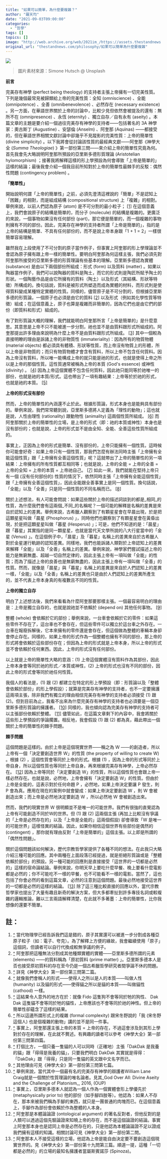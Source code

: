 ```yaml
---
title: "如果可以簡單，為什麼要複雜？"
author: "羅天均"
date: "2021-09-03T09:00:00"
categories:
  - "哲學"
tags: []
topics: []
image: "http://web.archive.org/web/2021im_/https://assets.thestandnews.com/media/photos/%E7%B0%A1%E5%96%AE%E8%A4%87%E9%9B%9C.png"
original_url: "thestandnews.com/philosophy/如果可以簡單為什麼要複雜"
---
```

![](http://web.archive.org/web/2021im_/https://assets.thestandnews.com/media/photos/%E7%B0%A1%E5%96%AE%E8%A4%87%E9%9B%9C.png)
> 圖片素材來源：Simone Hutsch @ Unsplash

**前言**

完美存有神學 (perfect being theology) 的支持者主張上帝擁有一切完美性質。下列是幾個最常見被歸類給上帝的完美性質：全知 (omniscience) 、全能 (omnipotence) 、全善 (omnibenevolence) 、必然存在 (necessary existence) 。另一方面，在華語世界關於上帝的討論中，比較少見但依然會被提及的還有：無所不在 (omnipresence) 、永恆 (eternity) 、獨立自存／自有永有 (aseity) 。本篇文章的主題是要介紹一個過往完美存有神學的支持者——包括著名的 3A 神學家：奧古斯丁 (Augustine) 、安瑟倫 (Anselm) 、阿奎那 (Aquinas) ——都接受的，但在華語世界相關文獻討論中卻幾乎不見蹤影的完美性質：上帝的簡單性 (divine simplicity) 。以下我將會從討論該性質的最經典文獻——阿奎那《神學大全 (_Summa Theologiae_) 》第一部份第三問——來介紹上帝的簡單性究竟為何。首先我會先大略說明阿奎那所預設的亞里斯多德形質理論 (Aristotelian hylomorphism) ；接著我將解釋這樣的形上學預設為何會導致「上帝是簡單的」這樣的結論；最後我會介紹一個我目前所知對於上帝的簡單性最棘手的反駁：偶然性問題 (contingency problem) 。

**「簡單性」**

開始說明何謂「上帝的簡單性」之前，必須先澄清這裡說的「簡單」不是認知上「困難」的相對，而是組成結構 (compositional structure) 上「複雜」的相對。舉例來說，以前人們認為原子 (atom) 是不可分割的最小粒子； [\[1\]](#footnote-1) 在這個意義上，我們會說原子的結構是簡單的，而分子 (molecule) 的結構是複雜的。更廣泛的來說，一個事物如果沒有任何部份 (part)，那它便是簡單的，而一個複雜的事物則擁有不同的部份。因此，完美存在神學的支持者所謂「上帝是簡單的」，指的是上帝的結構是簡單、不具有任何部份的，而不是說上帝本身跟「1 + 1 = 2」一樣很簡單容易理解。

雖然我在上段使用了不可分割的原子當作例子，但事實上阿奎那的形上學理論並不會認為原子擁有跟上帝一樣的簡單性。要明白阿奎那為何這樣主張，我們必須先對阿奎那所接受的亞里斯多德的形質理論有些基本的理解。亞里斯多德認為實體 (substance) 是由以下兩個部份所組成：形式 (form) 以及質料 (matter) 。如果以陶器當作例子，我們可以說陶器的質料是陶土，而它的形式則是陶匠所賦予陶土的形狀。一個陶藝作品是由它所擁有的質料（陶土）以及形式（其結構、形狀等特徵）所構成的。換句話說，質料是被形式所塑造而成為實體的材料，而形式則是使得質料變成某種特定實體的性質。同樣的，儘管原子是不可分割的，但根據亞里斯多德的形質論，一個原子也必須是由它的質料 [\[2\]](#footnote-2) 以及形式（例如其化學性質等特徵）組成；在這個意義上，原子也算是複雜而非簡單的，因為它們也是由它們的部份（即質料和形式）組成的。

有了對形質論大概的理解，我們就能明白阿奎那所言「上帝是簡單的」是什麼意思。其意思是上帝不只不能被進一步分割，祂也並不是由質料跟形式所組成的。阿奎那提出許多理由來說明為什麼上帝不是由質料跟形式所組成。 [\[3\]](#footnote-3) 其中一個較為直接明瞭的理由是訴諸上帝的非物質性 (immateriality)：因為所有的物質物體 (material objects) 都必須具有體積、形狀等性質，而上帝沒有物質上的形體，所以上帝是非物質的；而只有物質物體才會含有質料，所以上帝不包含任何質料。因為上帝沒有質料，所以唯一能構成上帝的就只能是祂的形式，也就是使得上帝之所以是上帝的那個性質。這性質通常被稱為上帝的本質 (God's essence) 或神性 (divinity) 。 [\[4\]](#footnote-4) 因為上帝這個實體不包含任何質料，因此祂只能同等於祂唯一的部份，也就是祂的本質/形式。這也帶出了一項有趣結果：上帝等於於祂的形式，也就是祂的本質。 [\[5\]](#footnote-5)

**上帝的形式沒有部份**

然而，上帝的簡單性的內涵還不止於此。根據形質論，形式本身也是能夠具有部份的。舉例來說，我們常常聽到說，亞里斯多德將人定義為「理性的動物」；這也就是說，人性由理性 (rationality) 跟動物性 (animality) 這兩個性質所組成。 [\[6\]](#footnote-6) 而阿奎那關於上帝的簡單性的立場，是上帝的形式（即：祂的本質或神性）本身也是沒有部份的；也就是說，上帝的形式並不是由全知、全能、全善這些性質所組成的。

事實上，正因為上帝的形式是簡單、沒有部份的，上帝只能擁有一個性質。這時候你可能會好奇：如果上帝只有一個性質，那我們怎麼有辦法同時主張「上帝擁有全能這個性質」跟「上帝擁有全善這個性質」呢？這就帶出了上帝的簡單性的另一項結果：上帝擁有的所有性質都互相同等；也就是說，上帝的全能 = 上帝的全善 = 上帝的全知 = 上帝的本質 = 上帝祂自己。 [\[7\]](#footnote-7) 如此一來，我們就能在堅持上帝只有一個 (沒有任何部份的) 性質的情況下，依然同時主張「上帝擁有全能這個性質」跟「上帝擁有全善這個性質」，因此全能跟全善事實上是同一個性質。換句話說，「全能」以及「全善」只是同一個性質的不同名稱而已。 [\[8\]](#footnote-8)

關於上述想法，有人可能會問說：如果這些關於上帝的描述詞談到的都是_相同_的性質，為什麼我們會有這兩個_不同_的名稱呢？一個可能的解釋是名稱的差異是來自於認知上的差異。舉例來說，古希臘人觀察到了有顆星星會在早晨出現，於是把這顆星星叫做「晨星 (Phosphorus) 」，同時他們也觀察到了有顆星星會在黃昏出現，於是把這顆星星叫做「暮星 (Hesperus) 」；可是，他們不知道的是：「晨星」跟「暮星」其實指的是同一顆星星，也就是當代天文學所說的八大行星當中的「金星 (Venus) 」。在這個例子中，「晨星」及「暮星」名稱上的差異來自於古希臘人對於金星運行軌跡的認知差異。同樣地，我們也能訴諸人類對於上帝認知上的差異來解釋「全能」以及「全善」名稱上的差異。舉例來說，神學家們嘗試描述上帝的能力是無窮無盡、超越一切自然定律的，因此主張上帝有一項叫做「全能」的性質；而為了描述上帝的良善也是無窮無盡的，因此主張上帝有一項叫做「全善」的性質。然而，就像是「晨星」與「暮星」名稱上的差異是來自於人們認知上的差異一樣，「全能」以及「全善」名稱上的差異也只是由於人們認知上的差異所產生的，並不代表上帝本身真的有複數且不同的性質。

**上帝的獨立自存**

明白了上述想法後，我們來看看為什麼阿奎那要那樣主張。一個最容易明白的理由是：上帝是獨立自存的，也就是說祂並不依賴於 (depend on) 其他任何事物。 [\[9\]](#footnote-9)

整體 (whole) 會依賴於它的部份；舉例來說，一台車會依賴於它的零件：如果這些零件不存在了，這台車也不會存在，但這些零件可以獨立於這台車之外存在。一台車在報廢拆解後，它本來擁有的零件還是會存在，但這個做為整體的車輛本身卻會停止存在。同樣的，如果上帝的形式作為一個整體也擁有不同的部份，那上帝的形式將會依賴於這些部份存在；但因為上帝的形式就是上帝本身，所以上帝的形式並不會依賴於任何東西。因此，上帝的形式沒有任何部份。

以上就是上帝的簡單性大略的意涵：(1) 上帝這個實體沒有質料作為其部份，因此上帝本身會等同於祂的形式／本質或神性，(2) 上帝的形式也沒有不同的部份，因此上帝的形式會等同於祂任何性質。

我個人的看法是，(1) 跟 (2) 都建立在特定的形上學預設（即：形質論以及「整體會依賴於部份」的形上學假設）；就算是完美存有神學的支持者，也不一定要擁護這兩項主張，除非我們有獨立的理由相信完美存有神學的支持者必須接受 (1) 跟 (2)。但到目前為止，我看不出來為什麼完美存有神學的支持者也必須要是一個亞里斯多德形質論的擁護者。 [\[10\]](#footnote-10) 同樣的，我也傾向認為完美存有神學的支持者可以主張部份依賴於整體。 [\[11\]](#footnote-11) 儘管如此，在這篇文章剩下的內容中，我會將關於這些形上學預設的爭論擱置。相反地，我會假設 (1) 跟 (2) 都為真，藉此帶出一個關於上帝的簡單性的棘手問題。

**棘手問題**

這個問題是這樣的。由於上帝是這個現實世界——稱之為 W ——的創造者，所以上帝有一個「決定要創造世界 W」的性質 (the property of willing to create W) 。根據 (2) ，這個性質會等同於上帝的形式。根據 (1) ，因為上帝的形式等同於上帝自身，所以這個性質也等同於上帝自身。再來根據完美存有神學，上帝必然存在。 [\[12\]](#footnote-12) 因為上帝等同於「決定要創造 W」的性質，所以這個性質也會跟上帝一樣必然存在。也就是說，必然地，上帝會擁有「決定要創造 W」的性質。但由於上帝是全能的，這表示對於任何命題 P ，必然地，如果上帝決定要讓 P 發生，則 P 會為真。應用在現在的案例中就會變成：如果上帝決定要創造 W ，則 W 會被創造出來；而上帝是必然地決定要創造 W ，所以必然地 W 會被創造出來。

然而，我們的現實世界 W 很明顯並不是唯一的可能世界。我們有很強的直覺認為上帝有可能創造不同於W的世界。但 (1) 跟 (2) 這兩個主張 (再加上比較沒有爭議的「上帝是必然存在的」以及「上帝是全能的」這兩個假設) 卻會導致「W 是唯一的可能世界」這樣怪異的結論。因此，如果你相信這個世界有些部份是偶然的 (contingent) ，那你就有理由反對「上帝是簡單的」這個主張。以上即是所謂的「偶然性問題」。

關於這個問題該如何解決，歷代宗教哲學家提供了各種不同的想法。在此我只大略介紹三種可能的回應。其中兩種在上面段落已經提過，就是拒絕形質論或是「整體依賴於部份」的預設。另一種可能的回應則是直接接受「這世界的一切都是必然的」這樣的宿命論結論。舉例來說，你明天早上要吃什麼早餐、晚上要看什麼電影都是必然的；你不可能吃不一樣的早餐，也不可能看不一樣的電影。當然了，這也包括了你會必然的看到這篇文章，必然的注意到這個問題。最後必然地接受這世界的一切都是必然的這樣的結論。 [\[13\]](#footnote-13) 除了這三種比較直接的回應以外，當代宗教哲學家也提出了大量有趣且新奇的解決方案，但大多都牽扯到許多專技名詞或較複雜的邏輯推論，難以三言兩語解釋清楚，在此就不多著墨：上帝的簡單性，比你我想像的還要不簡單。

註：
--

1.  [^](#footnote-marker-1-1) 當代物理學已經告訴我們這是錯的，原子其實還可以被進一步分割成各種亞原子粒子（如：電子、夸克）。為了解釋上方便的緣故，我會繼續使用「原子」這個詞，但讀者可以自行代換成較無爭議的例子。
2.  [^](#footnote-marker-2-1) 阿奎那把這種無法分割成其他種類實體的實體——亞里斯多德所謂的元素 (elements) ——的質料稱為「原初質料 (prime matter) 」。亞里斯多德本人是否也接受原初質料的存在至今仍是一個古希臘哲學研究者間爭論不休的問題。
3.  [^](#footnote-marker-3-1) 詳見《神學大全》第一部份第三問第二篇。
4.  [^](#footnote-marker-4-1) 就像我們會稱人的形式——使得人之所以是人的本質——叫做人性 (humanity) 以及貓的形式——使得貓之所以是貓的本質——叫做貓性 (cathood) 一樣。
5.  [^](#footnote-marker-5-1) 這結果令人意外的地方在於：就像 Fido 這隻狗不會等同於牠的狗性、 Dak Dak 這隻貓不會等同於牠的貓性，上帝應該也不會等同於祂的神性。但上帝的簡單性卻蘊含了這樣的結果。
6.  [^](#footnote-marker-6-1) 所以這邊所謂形式上的複雜 (formal complexity) 跟宋冬野說的「我 (宋冬野這個人) 也是個複雜的動物」講的並不是同一件事。
7.  [^](#footnote-marker-7-1) 事實上，阿奎那還主張上帝的本質 = 上帝的存在，不過這會涉及到其形上學對於存在的理解，在此就不贅述。有興趣的讀者可以參考《神學大全》第一部份第三問第四篇。
8.  [^](#footnote-marker-8-1) 打個比方，一個只養一隻貓的人可以同時（正確地）主張「DakDak 是我養的貓」跟「得得是我養的貓」，只要我們明白 DakDak 其實就是得得：「DakDak」跟「得得」只是同一隻貓的英文跟中文名字而已。
9.  [^](#footnote-marker-9-1) 其他理由可見《神學大全》第一部份第三問第七篇。
10.  [^](#footnote-marker-10-1) 舉例來說，當代其中一個最有名的完美存有神學的辯護者William Lane Craig就是一個關於性質理論的唯名論者。見其_God Over All: Divine Aseity and the Challenge of Platonism_, 2016, (OUP)
11.  [^](#footnote-marker-11-1) 事實上，亞里斯多德本人就認為一個人作為一個實體會形上學優先於 (metaphysically prior to) 他的部份（如手腳四肢等）。他認為：如果人不存在，那本來被我們稱為手腳的東西，就只是一團普通的肉塊而已。在這個意義上，手腳作為部份會依賴於作為整體的人本身。
12.  [^](#footnote-marker-12-1) 阿奎那是本體論論證 (ontological argument) 的著名反對者，但他反對的是人類可以透過這個先驗論證來知曉上帝的存在，而不是這個論證的結論。事實上阿奎那本身也是認同上帝是必然存在的，只是他認為本體論論證不足以證成我們擁有這樣的知識。相關討論可見《神學大全》第一部份第二問。
13.  [^](#footnote-marker-13-1) 阿奎那本人不接受這樣的立場，他認為上帝是能自由決定要不要創造這個現實世界的。見《神學大全》第一部份第十九問第三篇。順道一提，這種「一切都是必然的」的立場的最知名擁護者當屬斯賓諾莎 (Spinoza)。